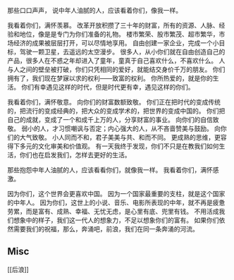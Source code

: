 
那些口口声声，
说中年人油腻的人，应该看着你们，像我一样。

我看着你们，满怀羡慕。
改革开放积攒了三十年的财富，所有的资源、人脉、经验和地位，像是是专门为你们准备的礼物。
楼市繁荣、股市繁茂、超市繁华，市场经济的成果被层层打开，可以尽情地享用。
自由创建一家企业，完成一个小目标，驾驶一颗卫星，去遥远的太空漫步。
很多人，从小你们就在自由创造自己的产品，很多人在不惑之年却进入了童年，童真于自己喜欢什么，不喜欢什么。
人与人之间的壁垒被打破，你们只凭相同的爱好，就能结交身价千万的朋友。
你们拥有了，我们现在梦寐以求的权利——致富的权利。
你所热爱的，就是你的生活。
你们有幸遇见这样的时代，但是时代更有幸，遇见这样的你们。

我看着你们，满怀敬意。
向你们的财富数额致敬。
你们正在把时代的变成传统的，把流行的变成经典的，把大众的变成学术的，把世界的变成中国的。
你们把自己的成就，变成了一个和成千上万的人，分享财富的事业。
向你们的自信致敬。
弱小的人，才习惯嘲讽与否定；内心强大的人，从不吝啬赞美与鼓励。
向你们的大气致敬。
小人同而不和，君子美美与共、和而不同。
更成熟的思维，更容得下多元的文化审美和价值观。
有一天我终于发现，你们不只是在教我们如何生活，你们也在启发我们，怎样去更好的生活。

那些抱怨中年人油腻的人，应该看看你们，就像我一样。
我看着你们，满怀感激。

因为你们，这个世界会更喜欢中国。
因为一个国家最重要的支柱，就是这个国家的中年人。
因为你们，这世上的小说、音乐、电影所表现的中年，就不再是疲惫劳累，而是富有、成熟、幸福、无忧无虑，是心里有底、兜里有钱。
不用活成我们想象中的样子，我们这一代人的想象力，不足以想象你们的富有。
如果你们依然需要我们的祝福，那么，奔涌吧，前浪，我们在同一条奔涌的河流。





## Misc

[[后浪]]





